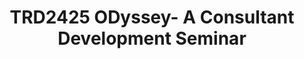 ---
title: TRD2425 ODyssey- A Consultant Development Seminar
redirect_to: https://docs.google.com/forms/d/e/1FAIpQLSc7nfOKuIpzIRJR_TRTxy5Ib4Ox9UTUrEZbKuEZnYR5JoB-Fg/viewform?usp=sf_link
redirect_from: 
  - /ODysseyOutputSubmission
  - /odysseyoutputsubmission
---